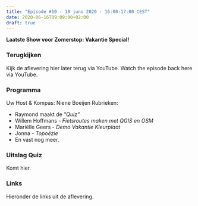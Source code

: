 ```yaml
---
title: "Episode #10 - 18 juno 2020 - 16:00-17:00 CEST"
date: 2020-06-16T09:09:00+02:00
draft: true
---
```


__Laatste Show voor Zomerstop: Vakantie Special!__  

### Terugkijken
Kijk de aflevering hier later terug via YouTube. Watch the episode back here via YouTube.

### Programma

Uw Host & Kompas: Niene Boeijen Rubrieken:

* Raymond maakt de  _"Quiz"_
* Willem Hoffmans - _Fietsroutes maken met QGIS en OSM_
* Mariëlle Geers - *Demo Vakantie Kleurplaat*
* Jonna - _Topoëzie_
* En vast nog meer.

### Uitslag Quiz

Komt hier.

### Links

Hieronder de links uit de aflevering.

